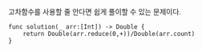 고차함수를 사용할 줄 안다면 쉽게 풀이할 수 있는 문제이다.   

```
func solution(_ arr:[Int]) -> Double {
    return Double(arr.reduce(0,+))/Double(arr.count)
}
```
